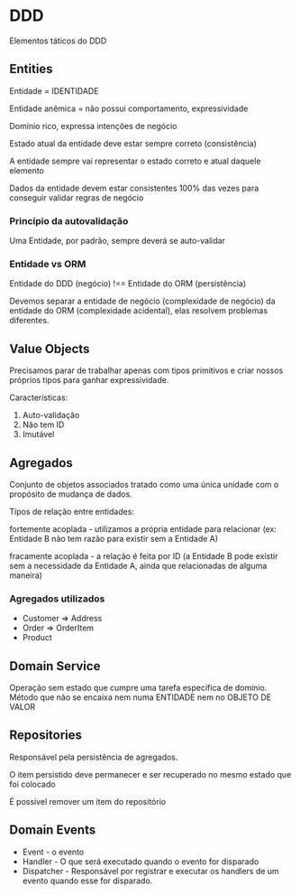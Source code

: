 # DDD

Elementos táticos do DDD

## Entities

Entidade = IDENTIDADE

Entidade anêmica = não possui comportamento, expressividade

Domínio rico, expressa intenções de negócio

Estado atual da entidade deve estar sempre correto (consistência)

A entidade sempre vai representar o estado correto e atual daquele elemento

Dados da entidade devem estar consistentes 100% das vezes para conseguir validar
regras de negócio

### Princípio da autovalidação

Uma Entidade, por padrão, sempre deverá se auto-validar

### Entidade vs ORM

Entidade do DDD (negócio) !== Entidade do ORM (persistência)

Devemos separar a entidade de negócio (complexidade de negócio) da entidade do
ORM (complexidade acidental), elas resolvem problemas diferentes.


## Value Objects

Precisamos parar de trabalhar apenas com tipos primitivos e criar nossos próprios tipos para ganhar expressividade.

Características:

1. Auto-validação
1. Não tem ID
1. Imutável

## Agregados

Conjunto de objetos associados tratado como uma única unidade com o propósito de mudança de dados.

Tipos de relação entre entidades:

fortemente acoplada - utilizamos a própria entidade para relacionar (ex: Entidade B não tem razão para existir sem a Entidade A)

fracamente acoplada - a relação é feita por ID (a Entidade B pode existir sem a necessidade da Entidade A, ainda que relacionadas de alguma maneira)

### Agregados utilizados

- Customer => Address
- Order => OrderItem
- Product


## Domain Service

Operação sem estado que cumpre uma tarefa específica de domínio.
Método que não se encaixa nem numa ENTIDADE nem no OBJETO DE VALOR

## Repositories

Responsável pela persistência de agregados.

O item persistido deve permanecer e ser recuperado no mesmo estado que foi colocado

É possível remover um item do repositório


## Domain Events

- Event - o evento
- Handler - O que será executado quando o evento for disparado
- Dispatcher - Responsável por registrar e executar os handlers de um evento quando esse for disparado.